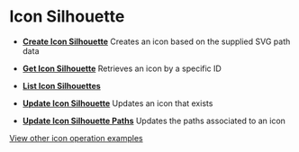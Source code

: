 # Icon Silhouette

- **[Create Icon Silhouette](/example-operations/icon/silhouette/CreateIconSilhouette.graphql)**
  Creates an icon based on the supplied SVG path data
- **[Get Icon Silhouette](/example-operations/icon/silhouette/GetIconSilhouette.graphql)**
  Retrieves an icon by a specific ID
- **[List Icon Silhouettes](/example-operations/icon/silhouette/ListIconSilhouettes.graphql)**
  
- **[Update Icon Silhouette](/example-operations/icon/silhouette/UpdateIconSilhouette.graphql)**
  Updates an icon that exists
- **[Update Icon Silhouette Paths](/example-operations/icon/silhouette/UpdateIconSilhouettePaths.graphql)**
  Updates the paths associated to an icon

[View other icon operation examples](/example-operations/icon)